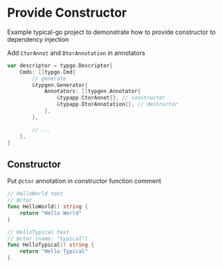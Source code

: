 # Provide Constructor

Example typical-go project to demonstrate how to provide constructor to dependency injection

Add `CtorAnnot` and `DtorAnnotation` in annotators
```go
var descriptor = typgo.Descriptor{
	Cmds: []typgo.Cmd{
		// generate
		&typgen.Generator{
			Annotators: []typgen.Annotator{
				&typapp.CtorAnnot{}, // constructor
				&typapp.DtorAnnotation{}, // destructor
			},
		},

		// ...
	},
}
```

## Constructor

Put `@ctor` annotation in constructor function comment
```go
// HelloWorld text
// @ctor
func HelloWorld() string {
	return "Hello World"
}

// HelloTypical text
// @ctor (name: "typical")
func HelloTypical() string {
	return "Hello Typical"
}
```





